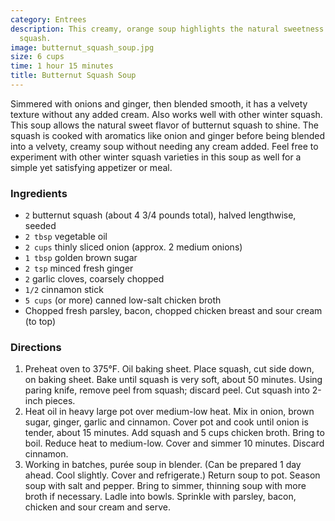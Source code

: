 ```yaml
---
category: Entrees
description: This creamy, orange soup highlights the natural sweetness of butternut
  squash.
image: butternut_squash_soup.jpg
size: 6 cups
time: 1 hour 15 minutes
title: Butternut Squash Soup
---
```


Simmered with onions and ginger, then blended smooth, it has a velvety texture without any added cream. Also works well with other winter squash. This soup allows the natural sweet flavor of butternut squash to shine. The squash is cooked with aromatics like onion and ginger before being blended into a velvety, creamy soup without needing any cream added. Feel free to experiment with other winter squash varieties in this soup as well for a simple yet satisfying appetizer or meal.

### Ingredients

* `2` butternut squash (about 4 3/4 pounds total), halved lengthwise, seeded
* `2 tbsp` vegetable oil
* `2 cups` thinly sliced onion (approx. 2 medium onions)
* `1 tbsp` golden brown sugar
* `2 tsp` minced fresh ginger
* `2` garlic cloves, coarsely chopped
* `1/2` cinnamon stick
* `5 cups` (or more) canned low-salt chicken broth
* Chopped fresh parsley, bacon, chopped chicken breast and sour cream (to top)

### Directions

1. Preheat oven to 375°F. Oil baking sheet. Place squash, cut side down, on baking sheet. Bake until squash is very soft, about 50 minutes. Using paring knife, remove peel from squash; discard peel. Cut squash into 2-inch pieces. 
2. Heat oil in heavy large pot over medium-low heat. Mix in onion, brown sugar, ginger, garlic and cinnamon. Cover pot and cook until onion is tender, about 15 minutes. Add squash and 5 cups chicken broth. Bring to boil. Reduce heat to medium-low. Cover and simmer 10 minutes. Discard cinnamon.
3. Working in batches, purée soup in blender. (Can be prepared 1 day ahead. Cool slightly. Cover and refrigerate.) Return soup to pot. Season soup with salt and pepper. Bring to simmer, thinning soup with more broth if necessary. Ladle into bowls. Sprinkle with parsley, bacon, chicken and sour cream and serve.